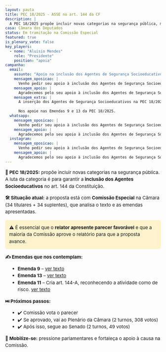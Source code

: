 ```yaml
---
layout: pauta
title: PEC 18/2025 - ASSE no art. 144 da CF
description: |
  A PEC 18/2025 propõe incluir novas categorias na segurança pública, modificando o art. 144 da Constituição. A nossa luta é pela inclusão dos Agentes de Segurança Socioeducativos nesse artigo.
casa: Câmara dos Deputados
status: Em tramitação na Comissão Especial
featured: true
is_plenary_vote: false
key_players:
  - nome: "Aluisio Mendes"
    role: "Presidente"
    position: "apoia"
campanha:
  email:
    assunto: "Apoio na inclusão dos Agentes de Segurança Socioeducativos na PEC 18/2025"
    mensagem_oposicao: |
      Venho pedir seu apoio à inclusão dos Agentes de Segurança Socioeducativos no art. 144 da Constituição, por meio das emendas à PEC 18/2025 (Emendas 9, 11 e 13). Nossa atividade é de risco e essencial à sociedade. Contamos com seu voto e compromisso com a valorização da categoria.
    mensagem_apoio: |
      Agradecemos pelo seu apoio à inclusão dos Agentes de Segurança Socioeducativos na PEC 18/2025. Sua posição fortalece uma categoria que atua diariamente em condições de risco e com grande responsabilidade social.
    mensagem_extra: |
      A inserção dos Agentes de Segurança Socioeducativos na PEC 18/2025 representa o reconhecimento de uma atividade essencial e de risco. Contamos com seu compromisso com a justiça e a segurança pública. Seu apoio pode fazer a diferença para milhares de profissionais que atuam na base do sistema socioeducativo.
      
      Nos apoie nas Emendas 9 e 13 da PEC 18/2025.
  whatsapp:
    mensagem_oposicao: |
      Venho pedir seu apoio à inclusão dos Agentes de Segurança Socioeducativos no art. 144 da Constituição, por meio das emendas à PEC 18/2025 (Emendas 9, 11 e 13). Nossa atividade é de risco e essencial à sociedade. Contamos com seu voto e compromisso com a valorização da categoria.
    mensagem_apoio: |
      Agradecemos pelo seu apoio à inclusão dos Agentes de Segurança Socioeducativos na PEC 18/2025. Sua posição fortalece uma categoria que atua diariamente em condições de risco e com grande responsabilidade social.
  instagram:
    mensagem_oposicao: |
      Venho pedir seu apoio à inclusão dos Agentes de Segurança Socioeducativos no art. 144 da Constituição, por meio das emendas à PEC 18/2025 (Emendas 9, 11 e 13). Nossa atividade é de risco e essencial à sociedade. Contamos com seu voto e compromisso com a valorização da categoria.
    mensagem_apoio: |
      Agradecemos pelo seu apoio à inclusão dos Agentes de Segurança Socioeducativos na PEC 18/2025. Sua posição fortalece uma categoria que atua diariamente em condições de risco e com grande responsabilidade social.
---
```


<section id="pec18" style="font-size: 15px; line-height: 1.5;">
  <p><strong>📌 PEC 18/2025:</strong> propõe incluir novas categorias na segurança pública. A luta da categoria é para garantir a <strong>inclusão dos Agentes Socioeducativos</strong> no art. 144 da Constituição.</p>

  <p><strong>🛠️ Situação atual:</strong> a proposta está com <strong>Comissão Especial</strong> na Câmara (34 titulares + 34 suplentes), que analisa o texto e as emendas apresentadas.</p>

  <div style="background-color: #fff3cd; border: 1px solid #ffeeba; padding: 0.8em; border-radius: 5px; margin: 1em 0;">
    ⚠️ É essencial que o <strong>relator apresente parecer favorável</strong> e que a maioria da Comissão aprove o relatório para que a proposta avance.
  </div>

  <p><strong>✍️ Emendas que nos contemplam:</strong></p>
  <ul style="margin-left: 1em;">
    <li><strong>Emenda 9</strong> – <a href="https://www.camara.leg.br/proposicoesWeb/prop_mostrarintegra?codteor=3011065&filename=EMC%209%20PEC01825%20=%3E%20PEC%2018/2025" target="_blank">ver texto</a></li>
    <li><strong>Emenda 13</strong> – <a href="https://www.camara.leg.br/proposicoesWeb/prop_mostrarintegra?codteor=3011563&filename=EMC%2013%20PEC01825%20=%3E%20PEC%2018/2025" target="_blank">ver texto</a></li>
    <li><strong>Emenda 11</strong> – Cria art. 144-A, reconhecendo a atividade como de risco. <a href="https://www.camara.leg.br/proposicoesWeb/prop_mostrarintegra?codteor=3011531&filename=EMC+11+PEC01825+%3D%3E+PEC+18/2025" target="_blank">ver texto</a></li>
  </ul>

  <p><strong>⏭️ Próximos passos:</strong></p>
  <ul style="margin-left: 1em;">
    <li>✔️ Comissão vota o parecer</li>
    <li>✔️ Se aprovado, vai ao Plenário da Câmara (2 turnos, 308 votos)</li>
    <li>✔️ Após isso, segue ao Senado (2 turnos, 49 votos)</li>
  </ul>

  <p><strong>🚀 Mobilize-se:</strong> pressione parlamentares e fortaleça o apoio à causa na Comissão.</p>
</section>